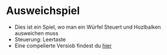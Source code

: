 # Ausweichspiel
- Dies ist ein Spiel, wo man ein Würfel Steuert und Hozlbalken ausweichen muss
- Steuerung: Leertaste
- Eine compelierte Versiob findest du [hier](https://github.com/Fridolin42/Ausweichspiel/blob/main/Ausweichspiel.jar?raw=true)
